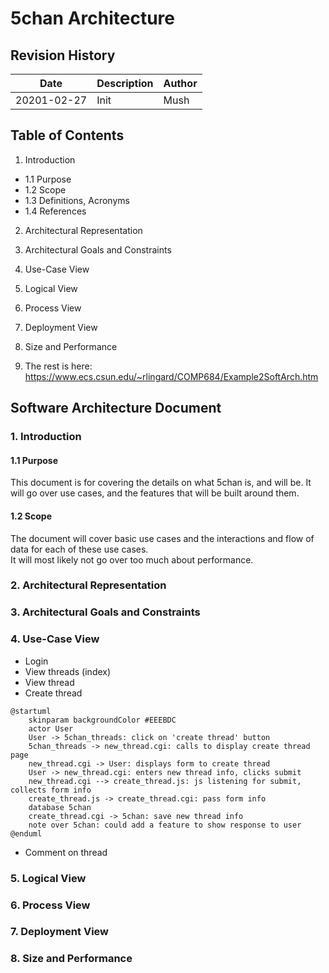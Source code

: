 # 5chan Architecture

## Revision History

| Date | Description | Author
| --- | --- | --- |
| 20201-02-27 | Init | Mush |

## Table of Contents

1. Introduction
  - 1.1 Purpose
  - 1.2 Scope
  - 1.3 Definitions, Acronyms
  - 1.4 References

2. Architectural Representation

3. Architectural Goals and Constraints

4. Use-Case View

5. Logical View

6. Process View

7. Deployment View

8. Size and Performance

99. The rest is here: https://www.ecs.csun.edu/~rlingard/COMP684/Example2SoftArch.htm

## Software Architecture Document

### 1. Introduction

#### 1.1 Purpose

This document is for covering the details on what 5chan is, and will be.
It will go over use cases, and the features that will be built around them.   

#### 1.2 Scope

The document will cover basic use cases and the interactions and flow of data for each of these use cases.  
It will most likely not go over too much about performance. 

### 2. Architectural Representation

### 3. Architectural Goals and Constraints

### 4. Use-Case View

- Login
- View threads (index)
- View thread
- Create thread
```plantuml
@startuml
    skinparam backgroundColor #EEEBDC
    actor User
    User -> 5chan_threads: click on 'create thread' button
    5chan_threads -> new_thread.cgi: calls to display create thread page
    new_thread.cgi -> User: displays form to create thread
    User -> new_thread.cgi: enters new thread info, clicks submit
    new_thread.cgi --> create_thread.js: js listening for submit, collects form info
    create_thread.js -> create_thread.cgi: pass form info
    database 5chan
    create_thread.cgi -> 5chan: save new thread info
    note over 5chan: could add a feature to show response to user
@enduml
```
- Comment on thread

### 5. Logical View

### 6. Process View

### 7. Deployment View

### 8. Size and Performance
